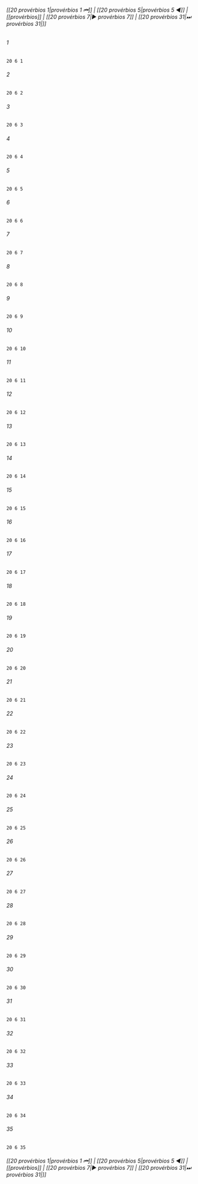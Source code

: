 
###### [[20 provérbios 1|provérbios 1 ⏮]] | [[20 provérbios 5|provérbios 5 ◀]] | [[provérbios]] | [[20 provérbios 7|▶ provérbios 7]] | [[20 provérbios 31|⏭ provérbios 31|]]

###### 1
``` verse
20 6 1 
```
###### 2
``` verse
20 6 2 
```
###### 3
``` verse
20 6 3 
```
###### 4
``` verse
20 6 4 
```
###### 5
``` verse
20 6 5 
```
###### 6
``` verse
20 6 6 
```
###### 7
``` verse
20 6 7 
```
###### 8
``` verse
20 6 8 
```
###### 9
``` verse
20 6 9 
```
###### 10
``` verse
20 6 10 
```
###### 11
``` verse
20 6 11 
```
###### 12
``` verse
20 6 12 
```
###### 13
``` verse
20 6 13 
```
###### 14
``` verse
20 6 14 
```
###### 15
``` verse
20 6 15 
```
###### 16
``` verse
20 6 16 
```
###### 17
``` verse
20 6 17 
```
###### 18
``` verse
20 6 18 
```
###### 19
``` verse
20 6 19 
```
###### 20
``` verse
20 6 20 
```
###### 21
``` verse
20 6 21 
```
###### 22
``` verse
20 6 22 
```
###### 23
``` verse
20 6 23 
```
###### 24
``` verse
20 6 24 
```
###### 25
``` verse
20 6 25 
```
###### 26
``` verse
20 6 26 
```
###### 27
``` verse
20 6 27 
```
###### 28
``` verse
20 6 28 
```
###### 29
``` verse
20 6 29 
```
###### 30
``` verse
20 6 30 
```
###### 31
``` verse
20 6 31 
```
###### 32
``` verse
20 6 32 
```
###### 33
``` verse
20 6 33 
```
###### 34
``` verse
20 6 34 
```
###### 35
``` verse
20 6 35 
```

###### [[20 provérbios 1|provérbios 1 ⏮]] | [[20 provérbios 5|provérbios 5 ◀]] | [[provérbios]] | [[20 provérbios 7|▶ provérbios 7]] | [[20 provérbios 31|⏭ provérbios 31|]]

